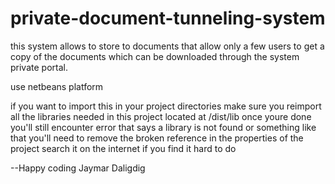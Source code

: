 # private-document-tunneling-system
this system allows to store to documents that allow only a few users to get a copy of the documents which can be downloaded through the system private portal.


use netbeans platform

if you want to import this in your project directories make 
sure you reimport all the libraries needed in this project located 
at /dist/lib once youre done you'll still 
encounter error that says a library is not found or 
something like that you'll need to remove the broken reference in the properties
of the project search it on the internet if you find it hard to do

--Happy coding
  Jaymar Daligdig
